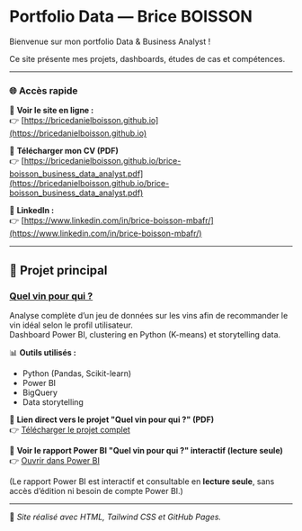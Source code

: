 # Portfolio Data — Brice BOISSON

Bienvenue sur mon portfolio Data & Business Analyst !

Ce site présente mes projets, dashboards, études de cas et compétences.

---

### 🌐 Accès rapide

🔗 **Voir le site en ligne :**  
👉 [https://bricedanielboisson.github.io](https://bricedanielboisson.github.io)

📄 **Télécharger mon CV (PDF)**  
👉 [https://bricedanielboisson.github.io/brice-boisson_business_data_analyst.pdf](https://bricedanielboisson.github.io/brice-boisson_business_data_analyst.pdf)

💼 **LinkedIn :**  
👉 [https://www.linkedin.com/in/brice-boisson-mbafr/](https://www.linkedin.com/in/brice-boisson-mbafr/)

---

## 🍷 Projet principal

### [Quel vin pour qui ?](https://bricedanielboisson.github.io/projet_quel_vin_pour_qui.pdf)
Analyse complète d’un jeu de données sur les vins afin de recommander le vin idéal selon le profil utilisateur.  
Dashboard Power BI, clustering en Python (K-means) et storytelling data.

📊 **Outils utilisés :**
- Python (Pandas, Scikit-learn)
- Power BI
- BigQuery
- Data storytelling

📄 **Lien direct vers le projet "Quel vin pour qui ?" (PDF)**  
👉 [Télécharger le projet complet](https://bricedanielboisson.github.io/projet_quel_vin_pour_qui.pdf)

🔗 **Voir le rapport Power BI "Quel vin pour qui ?" interactif (lecture seule)**  
👉 [Ouvrir dans Power BI](https://app.powerbi.com/view?r=eyJrIjoiNWE5ODA3NDgtOTk3ZS00Y2RlLWEwN2YtMTVkNmRiZGY0NDJjIiwidCI6IjQ1NWY0OTkyLTcxNTAtNGYwNi04NDFlLWU1MTA3NTUxNzFjNiJ9&pageName=e25d8a68cdfbab9dcc9f)

(Le rapport Power BI est interactif et consultable en **lecture seule**, sans accès d’édition ni besoin de compte Power BI.)

---

🧠 *Site réalisé avec HTML, Tailwind CSS et GitHub Pages.*

